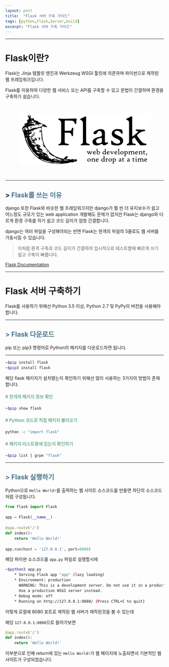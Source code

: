 ```yaml
---
layout: post
title:  "Flask 서버 구축 가이드"
tags: [python,Flask,Server,build]
excerpt: "Flask 서버 구축 가이드"
---
```


* * *

# Flask이란?

Flask는 Jinja 템플릿 엔진과 Werkzeug WSGI 툴킷에 의존하며 파이썬으로 제작된 웹 프레임워크입니다.

Flask를 이용하여 다양한 웹 서비스 또는 API를 구축할 수 있고 문법이 간결하며 환경을 구축하기 쉽습니다.

<br>

<p align=center>
    <img rel="Flask logo" src="/post-images/Flask/flask-logo.png">
</p>
<br>

* * *

## > <span style="color:#4B758D;">Flask를 쓰는 이유</span>

django 또한 Flask와 비슷한 웹 프레임워크지만 django가 훨 씬 더 유지보수가 쉽고 어느정도 규모가 있는 web application 개발해도 문제가 없지만 Flask는 django와 다르게 환경 구축를 하기 쉽고 코드 길이가 엄청 간결합니다.

django는 여러 파일을 구성해야되는 반면 Flask는 한개의 파일의 5줄로도 웹 서버를 가동시킬 수 있습니다.

> 이처럼 환격 구축과 코드 길이가 간결하여 임시적으로 테스트할때 빠르게 쓰기 쉽고 구축이 빠릅니다.

[Flask Documentation](https://flask.palletsprojects.com/en/1.1.x/)

* * *

# Flask 서버 구축하기

Flask를 사용하기 위해선 Python 3.5 이상, Python 2.7 및 PyPy의 버전을 사용해야 합니다.

* * *

## <span style="color:#4B758D;">> Flask 다운로드</span>

pip 또는 pip3 명령어로 Python의 패키지를 다운로드하면 됩니다.

* * *

```bash
~$pip install flask
~$pip3 install flask
```

해당 flask 패키지가 설치됐는지 확인하기 위해선 많이 사용하는 3가지의 방법이 존재합니다.

#### <span style="color:#71B091;"># 한개의 패키지 정보 확인</span>

```bash
~$pip show flask
```

#### <span style="color:#71B091;"># Python 코드로 직접 패키지 불러오기</span>

```bash
python -c "import flask"
```

#### <span style="color:#71B091;"># 패키지 리스트중에 있는지 확인하기</span>

```bash
~$pip list | grpe "flask"
```

* * *

## <span style="color:#4B758D;">> Flask 실행하기</span>

Python으로 ``Hello World!``를 출력하는 웹 사이트 소스코드를 만들면 하단의 소스코드처럼 구성됩니다.

```python
from flask import Flask

app = Flask(__name__)

@app.route('/')
def index():
    return 'Hello World!'

app.run(host = '127.0.0.1', port=8080)
```

해당 파이썬 소스코드를 ``app.py`` 파일로 실행할시에

```bash
~$python3 app.py
    * Serving Flask app "app" (lazy loading)
    * Environment: production
      WARNING: This is a development server. Do not use it in a production deployment.
      Use a production WSGI server instead.
    * Debug mode: off
    * Running on http://127.0.0.1:8080/ (Press CTRL+C to quit)
```

이렇게 로컬에 8080 포트로 제작된 웹 서버가 제작된것을 볼 수 있는데

해당 ``127.0.0.1:8080``으로 들어가보면 

```python
@app.route('/')
def index():
    return 'Hello World!'
```

이부분으로 인해 return에 있는 ``Hello World!``가 웹 페이지에 노출되면서 기본적인 웹 사이트가 구성되었습니다.